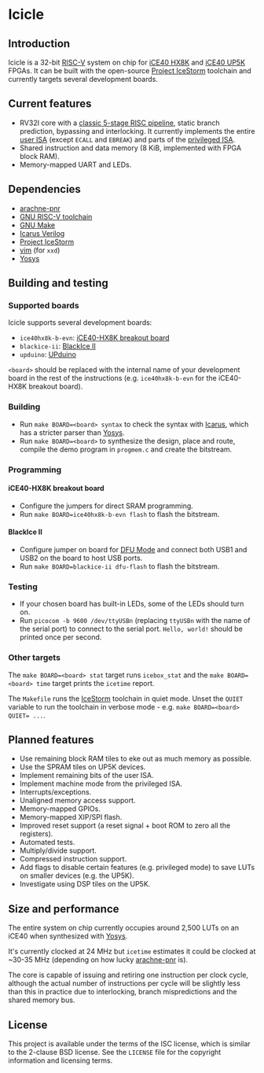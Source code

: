 # Icicle

## Introduction

Icicle is a 32-bit [RISC-V][riscv] system on chip for [iCE40 HX8K][ice40] and
[iCE40 UP5K][ice40-up5k] FPGAs. It can be built with the open-source
[Project IceStorm][icestorm] toolchain and currently targets several development
boards.

## Current features

* RV32I core with a [classic 5-stage RISC pipeline][classic-risc], static branch
  prediction, bypassing and interlocking. It currently implements the entire
  [user ISA][riscv-user] (except `ECALL` and `EBREAK`) and parts of the
  [privileged ISA][riscv-priv].
* Shared instruction and data memory (8 KiB, implemented with FPGA block RAM).
* Memory-mapped UART and LEDs.

## Dependencies

* [arachne-pnr][arachne-pnr]
* [GNU RISC-V toolchain][riscv-gnu]
* [GNU Make][make]
* [Icarus Verilog][iverilog]
* [Project IceStorm][icestorm]
* [vim][vim] (for `xxd`)
* [Yosys][yosys]

## Building and testing

### Supported boards

Icicle supports several development boards:

* `ice40hx8k-b-evn`: [iCE40-HX8K breakout board][ice40-hx8k-breakout]
* `blackice-ii`: [BlackIce II][blackice-ii-board]
* `upduino`: [UPduino][upduino]

`<board>` should be replaced with the internal name of your development board in
the rest of the instructions (e.g. `ice40hx8k-b-evn` for the iCE40-HX8K breakout
board).

### Building

* Run `make BOARD=<board> syntax` to check the syntax with [Icarus][iverilog],
  which has a stricter parser than [Yosys][yosys].
* Run `make BOARD=<board>` to synthesize the design, place and route, compile
  the demo program in `progmem.c` and create the bitstream.

### Programming

#### iCE40-HX8K breakout board

* Configure the jumpers for direct SRAM programming.
* Run `make BOARD=ice40hx8k-b-evn flash` to flash the bitstream.

#### BlackIce II

* Configure jumper on board for [DFU Mode][dfu-mode] and connect both USB1 and
  USB2 on the board to host USB ports.
* Run `make BOARD=blackice-ii dfu-flash` to flash the bitstream.

### Testing

* If your chosen board has built-in LEDs, some of the LEDs should turn on.
* Run `picocom -b 9600 /dev/ttyUSBn` (replacing `ttyUSBn` with the name of the
  serial port) to connect to the serial port. `Hello, world!` should be printed
  once per second.

### Other targets

The `make BOARD=<board> stat` target runs `icebox_stat` and the
`make BOARD=<board> time` target prints the `icetime` report.

The `Makefile` runs the [IceStorm][icestorm] toolchain in quiet mode. Unset the
`QUIET` variable to run the toolchain in verbose mode - e.g.
`make BOARD=<board> QUIET= ...`.

## Planned features

* Use remaining block RAM tiles to eke out as much memory as possible.
* Use the SPRAM tiles on UP5K devices.
* Implement remaining bits of the user ISA.
* Implement machine mode from the privileged ISA.
* Interrupts/exceptions.
* Unaligned memory access support.
* Memory-mapped GPIOs.
* Memory-mapped XIP/SPI flash.
* Improved reset support (a reset signal + boot ROM to zero all the registers).
* Automated tests.
* Multiply/divide support.
* Compressed instruction support.
* Add flags to disable certain features (e.g. privileged mode) to save LUTs on
  smaller devices (e.g. the UP5K).
* Investigate using DSP tiles on the UP5K.

## Size and performance

The entire system on chip currently occupies around 2,500 LUTs on an iCE40 when
synthesized with [Yosys][yosys].

It's currently clocked at 24 MHz but `icetime` estimates it could be clocked at
~30-35 MHz (depending on how lucky [arachne-pnr][arachne-pnr] is).

The core is capable of issuing and retiring one instruction per clock cycle,
although the actual number of instructions per cycle will be slightly less than
this in practice due to interlocking, branch mispredictions and the shared
memory bus.

## License

This project is available under the terms of the ISC license, which is similar
to the 2-clause BSD license. See the `LICENSE` file for the copyright
information and licensing terms.

[arachne-pnr]: https://github.com/cseed/arachne-pnr
[blackice-ii-board]: https://github.com/mystorm-org/BlackIce-II
[classic-risc]: https://en.wikipedia.org/wiki/Classic_RISC_pipeline
[dfu-mode]: https://github.com/mystorm-org/BlackIce-II/wiki/DFU-operations-on-the-BlackIce-II
[ice40-hx8k-breakout]: http://www.latticesemi.com/Products/DevelopmentBoardsAndKits/iCE40HX8KBreakoutBoard.aspx
[ice40-up5k]: http://www.latticesemi.com/Products/FPGAandCPLD/iCE40Ultra.aspx
[ice40]: http://www.latticesemi.com/Products/FPGAandCPLD/iCE40.aspx
[icestorm]: http://www.clifford.at/icestorm/
[iverilog]: http://iverilog.icarus.com/
[make]: https://www.gnu.org/software/make/
[riscv-gnu]: https://github.com/riscv/riscv-gnu-toolchain
[riscv-priv]: https://riscv.org/specifications/privileged-isa/
[riscv-user]: https://riscv.org/specifications/
[riscv]: https://riscv.org/risc-v-isa/
[upduino]: http://gnarlygrey.atspace.cc/development-platform.html#upduino
[vim]: http://www.vim.org/
[yosys]: http://www.clifford.at/yosys/
